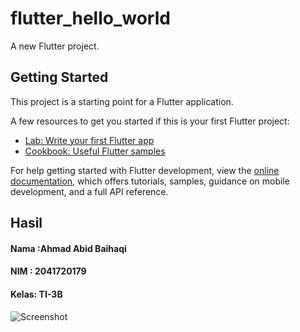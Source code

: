 # flutter_hello_world

A new Flutter project.

## Getting Started

This project is a starting point for a Flutter application.

A few resources to get you started if this is your first Flutter project:

- [Lab: Write your first Flutter app](https://docs.flutter.dev/get-started/codelab)
- [Cookbook: Useful Flutter samples](https://docs.flutter.dev/cookbook)

For help getting started with Flutter development, view the
[online documentation](https://docs.flutter.dev/), which offers tutorials,
samples, guidance on mobile development, and a full API reference.

## Hasil 

<h4>Nama :Ahmad Abid Baihaqi</h4> 
<h4>NIM  : 2041720179</h4> 
<h4>Kelas: TI-3B</h4> 

![Screenshot](img/1.png)
